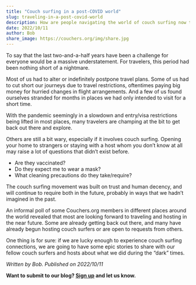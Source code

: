 ```yaml
---
title: "Couch surfing in a post-COVID world"
slug: traveling-in-a-post-covid-world
description: How are people navigating the world of couch surfing now that people are starting to travel again after being locked in for the pandemic?
date: 2022/10/11
author: Bob
share_image: https://couchers.org/img/share.jpg
---
```


To say that the last two-and-a-half years have been a challenge for everyone would be a massive understatement. For travelers, this period had been nothing short of a nightmare.

Most of us had to alter or indefinitely postpone travel plans. Some of us had to cut short our journeys due to travel restrictions, oftentimes paying big money for hurried changes in flight arrangements. And a few of us found ourselves stranded for months in places we had only intended to visit for a short time.

With the pandemic seemingly in a slowdown and entry/visa restrictions being lifted in most places, many travelers are champing at the bit to get back out there and explore.

Others are still a bit wary, especially if it involves couch surfing. Opening your home to strangers or staying with a host whom you don’t know at all may raise a lot of questions that didn’t exist before.

* Are they vaccinated?
* Do they expect me to wear a mask?
* What cleaning precautions do they take/require?

The couch surfing movement was built on trust and human decency, and will continue to require both in the future, probably in ways that we hadn’t imagined in the past.

An informal poll of some Couchers.org members in different places around the world revealed that most are looking forward to traveling and hosting in the near future. Some are already getting back out there, and many have already begun hosting couch surfers or are open to requests from others.

One thing is for sure: if we are lucky enough to experience couch surfing connections, we are going to have some epic stories to share with our fellow couch surfers and hosts about what we did during the “dark” times.


_Written by Bob. Published on 2022/10/11_

**Want to submit to our blog? [Sign up](/contribute) and let us know.**
